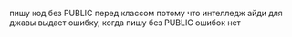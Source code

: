 пишу код без PUBLIC перед классом потому что интелледж айди для джавы выдает ошибку, когда пишу без PUBLIC ошибок нет
